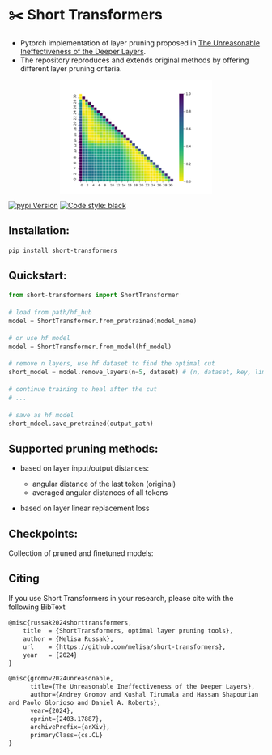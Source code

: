 # :scissors: Short Transformers

- Pytorch implementation of layer pruning proposed in [The Unreasonable Ineffectiveness of the Deeper Layers](https://arxiv.org/pdf/2403.17887.pdf).
- The repository reproduces and extends original methods by offering different layer pruning criteria.

<p align="center">
<img src="./docs/meta-llama-Meta-Llama-3-8B_c4_realnews.png" align="center" width='300'/>
</p>

[![pypi Version](https://img.shields.io/pypi/v/short-transformers.svg?style=flat-square&logo=pypi&logoColor=white)](https://pypi.org/project/short-transformers/)
[![Code style: black](https://img.shields.io/badge/code%20style-black-000000.svg?style=flat-square)](https://github.com/ambv/black)

## Installation:
```sh
pip install short-transformers
```

## Quickstart:
```python
from short-transformers import ShortTransformer

# load from path/hf_hub
model = ShortTransformer.from_pretrained(model_name)

# or use hf model
model = ShortTransformer.from_model(hf_model)

# remove n layers, use hf dataset to find the optimal cut
short_model = model.remove_layers(n=5, dataset) # (n, dataset, key, limit, batch_size, return_outputs, distance)

# continue training to heal after the cut
# ...

# save as hf model
short_mdoel.save_pretrained(output_path)
```

## Supported pruning methods:
- based on layer input/output distances:
    - angular distance of the last token (original)
    - averaged angular distances of all tokens

- based on layer linear replacement loss

## Checkpoints:
Collection of pruned and finetuned models:

## Citing

If you use Short Transformers in your research, please cite with the following BibText

```bibtext
@misc{russak2024shorttransformers,
    title  = {ShortTransformers, optimal layer pruning tools},
    author = {Melisa Russak},
    url    = {https://github.com/melisa/short-transformers},
    year   = {2024}
}
```
```bibtext
@misc{gromov2024unreasonable,
      title={The Unreasonable Ineffectiveness of the Deeper Layers}, 
      author={Andrey Gromov and Kushal Tirumala and Hassan Shapourian and Paolo Glorioso and Daniel A. Roberts},
      year={2024},
      eprint={2403.17887},
      archivePrefix={arXiv},
      primaryClass={cs.CL}
}
```